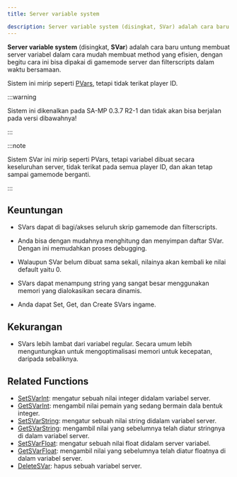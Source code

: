 ```yaml
---
title: Server variable system

description: Server variable system (disingkat, SVar) adalah cara baru untung membuat server variabel dalam cara mudah membuat method yang efisien, dengan begitu cara ini bisa dipakai di gamemode server dan filterscripts dalam waktu bersamaan.
---
```


**Server variable system** (disingkat, **SVar**) adalah cara baru untung membuat server variabel dalam cara mudah membuat method yang efisien, dengan begitu cara ini bisa dipakai di gamemode server dan filterscripts dalam waktu bersamaan.

Sistem ini mirip seperti [PVars](perplayervariablesystem), tetapi tidak terikat player ID.

:::warning

Sistem ini dikenalkan pada SA-MP 0.3.7 R2-1 dan tidak akan bisa berjalan pada versi dibawahnya!

:::

:::note

Sistem SVar ini mirip seperti PVars, tetapi variabel dibuat secara keseluruhan server, tidak terikat pada semua player ID, dan akan tetap sampai gamemode berganti.

:::

## Keuntungan

- SVars dapat di bagi/akses seluruh skrip gamemode dan filterscripts.

- Anda bisa dengan mudahnya menghitung dan menyimpan daftar SVar. Dengan ini memudahkan proses debugging.

- Walaupun SVar belum dibuat sama sekali, nilainya akan kembali ke nilai default yaitu 0.

- SVars dapat menampung string yang sangat besar menggunakan memori yang dialokasikan secara dinamis.

- Anda dapat Set, Get, dan Create SVars ingame.

## Kekurangan

- SVars lebih lambat dari variabel regular. Secara umum lebih menguntungkan untuk mengoptimalisasi memori untuk kecepatan, daripada sebaliknya.

## Related Functions

- [SetSVarInt](../scripting/functions/SetSVarInt): mengatur sebuah nilai integer didalam variabel server.
- [GetSVarInt](../scripting/functions/GetSVarInt): mengambil nilai pemain yang sedang bermain dala bentuk integer.
- [SetSVarString](../scripting/functions/SetSVarString): mengatur sebuah nilai string didalam variabel server.
- [GetSVarString](../scripting/functions/GetSVarString): mengambil nilai yang sebelumnya telah diatur stringnya di dalam variabel server.
- [SetSVarFloat](../scripting/functions/SetSVarFloat): mengatur sebuah nilai float didalam server variabel.
- [GetSVarFloat](../scripting/functions/GetSVarFloat): mengambil nilai yang sebelumnya telah diatur floatnya di dalam variabel server.
- [DeleteSVar](../scripting/functions/DeleteSVar): hapus sebuah variabel server.
